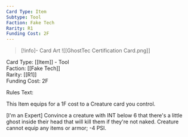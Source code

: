 ```yaml
---
Card Type: Item
Subtype: Tool
Faction: Fake Tech
Rarity: R1
Funding Cost: 2F
---
```

> [!info]- Card Art
> ![[GhostTec Certification Card.png]]

Card Type: [[Item]] - Tool  
Faction: [[Fake Tech]]  
Rarity: [[R1]]  
Funding Cost: 2F  

Rules Text:  

This Item equips for a 1F cost to a Creature card you control.  

[I'm an Expert] Convince a creature with INT below 6 that there's a little ghost inside their head that will kill them if they're not naked.
Creature cannot equip any items or armor;
-4 PSI.  
